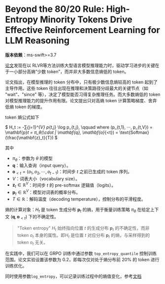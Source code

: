 # Beyond the 80/20 Rule: High-Entropy Minority Tokens Drive Effective Reinforcement Learning for LLM Reasoning

**版本依赖**：ms-swift>=3.7

[论文](https://arxiv.org/abs/2506.01939)发现在以 RLVR等方法训练大型语言模型推理能力时，驱动学习进步的关键在于一小部分高熵“少数 token”，而并非大多数信息熵低的 token。

论文指出，在模型推理的 token 分布中，只有极少数信息熵较高的 token 起到了主导作用。这些 token 往往出现在推理和决策路径分歧最大的关键节点（如 "wait"、"since" 等），决定了模型能否习得复杂推理任务。而大多数熵低的 token 对模型推理能力的提升作用有限。论文提出只对高熵 token 计算策略梯度、舍弃低熵 token 的梯度。


token 熵公式如下

$
H_t := -∑_{j=1}^{V} p_{t,j} \log p_{t,j}, \qquad where (p_{t,1}, ···, p_{t,V}) = \mathbf{p}_t = π_θ(\cdot | \mathbf{q}, \mathbf{o}_{<t}) = \text{Softmax}(\frac{\mathbf{z}_t}{T})
$

其中
- $\pi_\theta$：参数为 $\theta$ 的模型
- $\mathbf{q}$：输入查询（input query）。
- $\mathbf{o}_{<t} = (o_1, o_2, \cdots, o_{t-1})$：时间步 $t$ 之前已生成的 token 序列。
- $V$：词表大小（vocabulary size）。
- $\mathbf{z}_t \in \mathbb{R}^V$：时间步 $t$ 的 pre-softmax 逻辑值（logits）。
- $\mathbf{p}_t \in \mathbb{R}^V$：模型对词表的概率分布。
- $T \in \mathbb{R}$：解码温度（decoding temperature），控制分布的平滑程度。

熵的计算对象：$H_t$ 是 token 生成分布 $\mathbf{p}_t$ 的熵，用于衡量训练策略 $\pi_\theta$ 在给定上下文 $(\mathbf{q}, \mathbf{o}_{<t})$ 下的不确定性。

> "Token entropy" $H_t$ 始终指向位置 $t$ 的生成分布 $\mathbf{p}_t$ 的不确定性，而非 token $o_t$ 本身的属性。即$H_t$ 是位置 $t$ 对应分布 $\mathbf{p}_t$ 的熵，与采样得到的 token $o_t$ 无关。


在实践中，我们可以在 GRPO 训练中通过参数 `top_entropy_quantile` 控制训练范围。论文实验设置该参数为 0.2，即每次仅对处于熵分布前 20% 的 token 进行训练优化。

同时使用参数`log_entropy`，可以记录训练过程中的熵值变化，参考[文档](../GetStarted/GRPO.md#logged-metrics)

